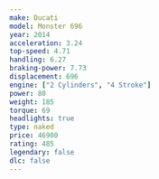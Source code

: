 ```yaml
---
make: Ducati
model: Monster 696
year: 2014
acceleration: 3.24
top-speed: 4.71
handling: 6.27
braking-power: 7.73
displacement: 696
engine: ["2 Cylinders", "4 Stroke"]
power: 80
weight: 185
torque: 69
headlights: true
type: naked
price: 46900
rating: 485
legendary: false
dlc: false
---
```

